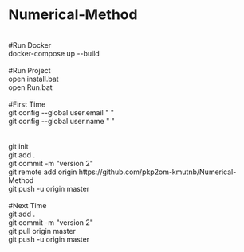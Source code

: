 # Numerical-Method
<br/> 
#Run Docker<br/> 
docker-compose up --build <br/>

<br/> 
#Run Project<br/> 
open install.bat<br/> 
open Run.bat<br/> 


<br/> 
#First Time<br/> 
git config --global user.email " "<br/> 
git config --global user.name " "<br/> 
<br/> 
<br/> 
git init <br/>
git add . <br/> 
git commit -m "version 2" <br/>
git remote add origin https://github.com/pkp2om-kmutnb/Numerical-Method <br/>
git push -u origin master <br/>

<br/> 
#Next Time<br/> 
git add . <br/> 
git commit -m "version 2" <br/>
git pull origin master <br/>
git push -u origin master <br/>


